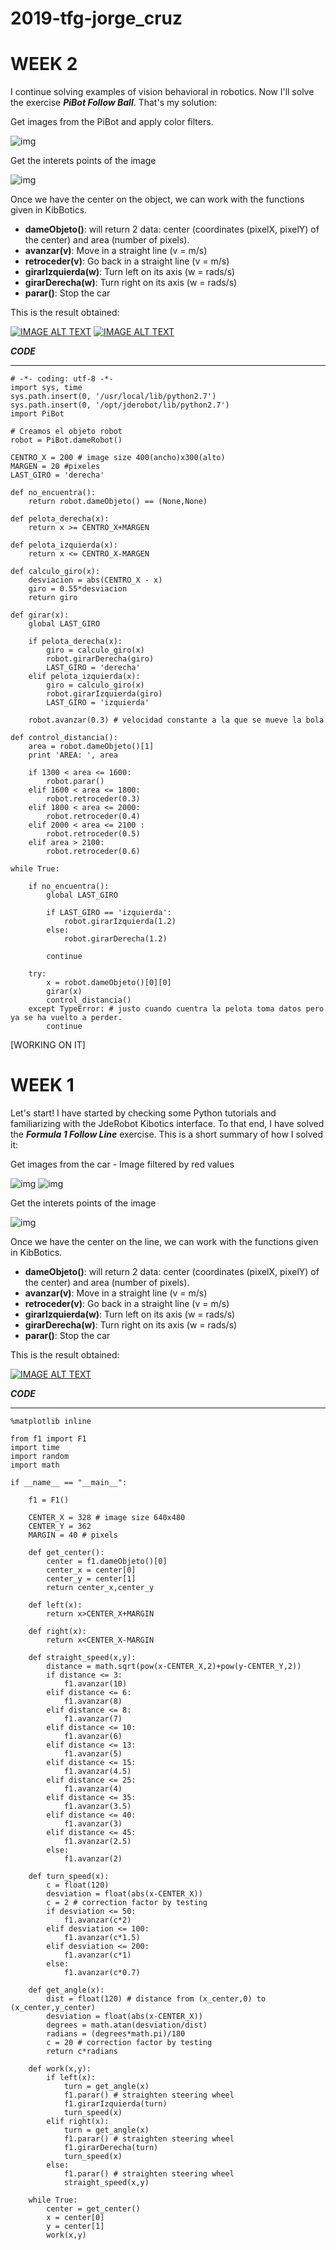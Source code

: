 # 2019-tfg-jorge_cruz

# WEEK 2
I continue solving examples of vision behavioral in robotics. Now I'll solve the exercise ***PiBot Follow Ball***. That's my solution:

Get images from the PiBot and apply color filters.

![img](/docs/[FB]Filter.JPG)

Get the interets points of the image

![img](/docs/[FB]Points.JPG)

Once we have the center on the object, we can work with the functions given in KibBotics.
* **dameObjeto()**: will return 2 data: center (coordinates (pixelX, pixelY) of the center) and area (number of pixels).
* **avanzar(v)**: Move in a straight line (v = m/s)
* **retroceder(v)**: Go back in a straight line (v = m/s)
* **girarIzquierda(w)**: Turn left on its axis (w = rads/s)
* **girarDerecha(w)**:  Turn right on its axis (w = rads/s)
* **parar()**: Stop the car

This is the result obtained:

[![IMAGE ALT TEXT](/docs/[FB]Iteration_1.JPG)](https://youtu.be/pLYk-796DTA "Follow Ball Video-1")
[![IMAGE ALT TEXT](/docs/[FB]Iteration_2.JPG)](https://youtu.be/luqyIFiPc6M "Follow Ball Video-2")


***CODE***
___

```
# -*- coding: utf-8 -*-
import sys, time
sys.path.insert(0, '/usr/local/lib/python2.7')
sys.path.insert(0, '/opt/jderobot/lib/python2.7')
import PiBot 

# Creamos el objeto robot
robot = PiBot.dameRobot()

CENTRO_X = 200 # image size 400(ancho)x300(alto)
MARGEN = 20 #pixeles
LAST_GIRO = 'derecha'

def no_encuentra():
    return robot.dameObjeto() == (None,None)

def pelota_derecha(x):
    return x >= CENTRO_X+MARGEN

def pelota_izquierda(x):
    return x <= CENTRO_X-MARGEN

def calculo_giro(x):
    desviacion = abs(CENTRO_X - x)
    giro = 0.55*desviacion
    return giro

def girar(x):
    global LAST_GIRO
    
    if pelota_derecha(x):
        giro = calculo_giro(x)
        robot.girarDerecha(giro)
        LAST_GIRO = 'derecha'
    elif pelota_izquierda(x):
        giro = calculo_giro(x)
        robot.girarIzquierda(giro)
        LAST_GIRO = 'izquierda'

    robot.avanzar(0.3) # velocidad constante a la que se mueve la bola
        
def control_distancia():
    area = robot.dameObjeto()[1]
    print 'AREA: ', area

    if 1300 < area <= 1600:
        robot.parar()
    elif 1600 < area <= 1800:
        robot.retroceder(0.3)
    elif 1800 < area <= 2000:
        robot.retroceder(0.4)
    elif 2000 < area <= 2100 :
        robot.retroceder(0.5)
    elif area > 2100:
        robot.retroceder(0.6)

while True:

    if no_encuentra():
        global LAST_GIRO

        if LAST_GIRO == 'izquierda': 
            robot.girarIzquierda(1.2)
        else:
            robot.girarDerecha(1.2)
            
        continue

    try:        
        x = robot.dameObjeto()[0][0]
        girar(x)
        control_distancia()         
    except TypeError: # justo cuando cuentra la pelota toma datos pero ya se ha vuelto a perder.
        continue

```

[WORKING ON IT]

# WEEK 1
Let's start! I have started by checking some Python tutorials and familiarizing with the JdeRobot Kibotics interface. To that end, I have solved the ***Formula 1 Follow Line*** exercise. This is a short summary of how I solved it:

Get images from the car - Image filtered by red values

![img](/docs/[FL]Camera_RGB.png) ![img](/docs/[FL]Camera_HSV.png)

Get the interets points of the image

![img](/docs/[FL]Interets-Points.JPG) 

Once we have the center on the line, we can work with the functions given in KibBotics.
* **dameObjeto()**: will return 2 data: center (coordinates (pixelX, pixelY) of the center) and area (number of pixels).
* **avanzar(v)**: Move in a straight line (v = m/s)
* **retroceder(v)**: Go back in a straight line (v = m/s)
* **girarIzquierda(w)**: Turn left on its axis (w = rads/s)
* **girarDerecha(w)**:  Turn right on its axis (w = rads/s)
* **parar()**: Stop the car

This is the result obtained:

[![IMAGE ALT TEXT](/docs/[FL]Video.JPG)](https://youtu.be/x7tjk7Ptbkc "Follow Line Video")


***CODE***
___
```
%matplotlib inline

from f1 import F1
import time
import random
import math

if __name__ == "__main__":
    
    f1 = F1()
    
    CENTER_X = 328 # image size 640x480
    CENTER_Y = 362
    MARGIN = 40 # pixels
    
    def get_center():
        center = f1.dameObjeto()[0]
        center_x = center[0]
        center_y = center[1]
        return center_x,center_y
    
    def left(x):
        return x>CENTER_X+MARGIN
    
    def right(x):
        return x<CENTER_X-MARGIN
    
    def straight_speed(x,y):
        distance = math.sqrt(pow(x-CENTER_X,2)+pow(y-CENTER_Y,2))
        if distance <= 3:
            f1.avanzar(10)
        elif distance <= 6:
            f1.avanzar(8)
        elif distance <= 8:
            f1.avanzar(7)
        elif distance <= 10:
            f1.avanzar(6)
        elif distance <= 13:
            f1.avanzar(5)
        elif distance <= 15:
            f1.avanzar(4.5)
        elif distance <= 25:
            f1.avanzar(4)
        elif distance <= 35:
            f1.avanzar(3.5)
        elif distance <= 40:
            f1.avanzar(3)
        elif distance <= 45:
            f1.avanzar(2.5)
        else:
            f1.avanzar(2)
            
    def turn_speed(x):
        c = float(120)
        desviation = float(abs(x-CENTER_X))
        c = 2 # correction factor by testing
        if desviation <= 50:
            f1.avanzar(c*2)
        elif desviation <= 100:
            f1.avanzar(c*1.5)
        elif desviation <= 200:
            f1.avanzar(c*1)
        else:
            f1.avanzar(c*0.7)

    def get_angle(x):
        dist = float(120) # distance from (x_center,0) to (x_center,y_center)
        desviation = float(abs(x-CENTER_X))
        degrees = math.atan(desviation/dist)
        radians = (degrees*math.pi)/180
        c = 20 # correction factor by testing
        return c*radians

    def work(x,y):
        if left(x):
            turn = get_angle(x)
            f1.parar() # straighten steering wheel
            f1.girarIzquierda(turn)
            turn_speed(x)
        elif right(x):
            turn = get_angle(x)
            f1.parar() # straighten steering wheel
            f1.girarDerecha(turn)
            turn_speed(x)
        else:
            f1.parar() # straighten steering wheel
            straight_speed(x,y)
        
    while True:        
        center = get_center()
        x = center[0]
        y = center[1]
        work(x,y)

```
